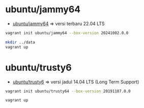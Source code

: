# ubuntu/jammy64
- [ubuntu/jammy64](https://portal.cloud.hashicorp.com/vagrant/discover/ubuntu/jammy64) => versi terbaru 22.04 LTS

```bash
vagrant init ubuntu/jammy64 --box-version 20241002.0.0

mkdir ../data
vagrant up
```

# ubuntu/trusty6
- [ubuntu/trusty6](https://portal.cloud.hashicorp.com/vagrant/discover/ubuntu/trusty64) => versi jadul 14.04 LTS (Long Term Support)

```bash
vagrant init ubuntu/trusty64 --box-version 20191107.0.0

vagrant up
```